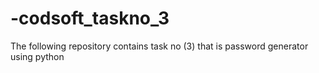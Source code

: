 # -codsoft_taskno_3
The following repository contains task no (3)  that is password generator using python 
